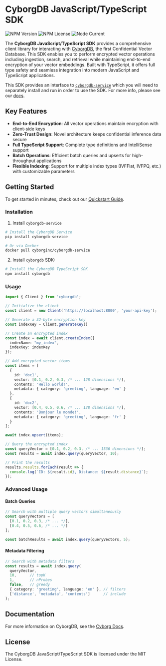 # CyborgDB JavaScript/TypeScript SDK

![NPM Version](https://img.shields.io/npm/v/cyborgdb)
![NPM License](https://img.shields.io/npm/l/cyborgdb)
![Node Current](https://img.shields.io/node/v/cyborgdb)

The **CyborgDB JavaScript/TypeScript SDK** provides a comprehensive client library for interacting with [CyborgDB](https://docs.cyborg.co), the first Confidential Vector Database. This SDK enables you to perform encrypted vector operations including ingestion, search, and retrieval while maintaining end-to-end encryption of your vector embeddings. Built with TypeScript, it offers full type safety and seamless integration into modern JavaScript and TypeScript applications.

This SDK provides an interface to [`cyborgdb-service`](https://pypi.org/project/cyborgdb-service/) which you will need to separately install and run in order to use the SDK. For more info, please see our [docs](https://docs.cyborg.co).

## Key Features

- **End-to-End Encryption**: All vector operations maintain encryption with client-side keys
- **Zero-Trust Design**: Novel architecture keeps confidential inference data secure
- **Full TypeScript Support**: Complete type definitions and IntelliSense support
- **Batch Operations**: Efficient batch queries and upserts for high-throughput applications
- **Flexible Indexing**: Support for multiple index types (IVFFlat, IVFPQ, etc.) with customizable parameters

## Getting Started

To get started in minutes, check out our [Quickstart Guide](https://docs.cyborg.co/quickstart).


### Installation

1. Install `cyborgdb-service`

```bash
# Install the CyborgDB Service
pip install cyborgdb-service

# Or via Docker
docker pull cyborginc/cyborgdb-service
```

2. Install `cyborgdb` SDK:

```bash
# Install the CyborgDB TypeScript SDK
npm install cyborgdb
```

### Usage

```typescript
import { Client } from 'cyborgdb';

// Initialize the client
const client = new Client('https://localhost:8000', 'your-api-key');

// Generate a 32-byte encryption key
const indexKey = Client.generateKey()

// Create an encrypted index
const index = await client.createIndex({
  indexName: "my_index", 
  indexKey: indexKey
});

// Add encrypted vector items
const items = [
  {
    id: 'doc1',
    vector: [0.1, 0.2, 0.3, /* ... 128 dimensions */],
    contents: 'Hello world!',
    metadata: { category: 'greeting', language: 'en' }
  },
  {
    id: 'doc2', 
    vector: [0.4, 0.5, 0.6, /* ... 128 dimensions */],
    contents: 'Bonjour le monde!',
    metadata: { category: 'greeting', language: 'fr' }
  }
];

await index.upsert(items);

// Query the encrypted index
const queryVector = [0.1, 0.2, 0.3, /* ... 1536 dimensions */];
const results = await index.query(queryVector, 10);

// Print the results
results.results.forEach(result => {
  console.log(`ID: ${result.id}, Distance: ${result.distance}`);
});
```

### Advanced Usage

#### Batch Queries

```typescript
// Search with multiple query vectors simultaneously
const queryVectors = [
  [0.1, 0.2, 0.3, /* ... */],
  [0.4, 0.5, 0.6, /* ... */]
];

const batchResults = await index.query(queryVectors, 5);
```

#### Metadata Filtering

```typescript
// Search with metadata filters
const results = await index.query(
  queryVector,
  10,      // topK
  1,       // nProbes
  false,   // greedy
  { category: 'greeting', language: 'en' }, // filters
  ['distance', 'metadata', 'contents']      // include
);
```

## Documentation

For more information on CyborgDB, see the [Cyborg Docs](https://docs.cyborg.co).

## License

The CyborgDB JavaScript/TypeScript SDK is licensed under the MIT License.
